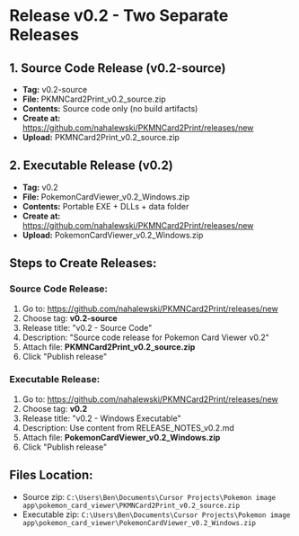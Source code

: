 # Release v0.2 - Two Separate Releases

## 1. Source Code Release (v0.2-source)
- **Tag:** v0.2-source
- **File:** PKMNCard2Print_v0.2_source.zip
- **Contents:** Source code only (no build artifacts)
- **Create at:** https://github.com/nahalewski/PKMNCard2Print/releases/new
- **Upload:** PKMNCard2Print_v0.2_source.zip

## 2. Executable Release (v0.2)
- **Tag:** v0.2
- **File:** PokemonCardViewer_v0.2_Windows.zip
- **Contents:** Portable EXE + DLLs + data folder
- **Create at:** https://github.com/nahalewski/PKMNCard2Print/releases/new
- **Upload:** PokemonCardViewer_v0.2_Windows.zip

## Steps to Create Releases:

### Source Code Release:
1. Go to: https://github.com/nahalewski/PKMNCard2Print/releases/new
2. Choose tag: **v0.2-source**
3. Release title: "v0.2 - Source Code"
4. Description: "Source code release for Pokemon Card Viewer v0.2"
5. Attach file: **PKMNCard2Print_v0.2_source.zip**
6. Click "Publish release"

### Executable Release:
1. Go to: https://github.com/nahalewski/PKMNCard2Print/releases/new
2. Choose tag: **v0.2**
3. Release title: "v0.2 - Windows Executable"
4. Description: Use content from RELEASE_NOTES_v0.2.md
5. Attach file: **PokemonCardViewer_v0.2_Windows.zip**
6. Click "Publish release"

## Files Location:
- Source zip: `C:\Users\Ben\Documents\Cursor Projects\Pokemon image app\pokemon_card_viewer\PKMNCard2Print_v0.2_source.zip`
- Executable zip: `C:\Users\Ben\Documents\Cursor Projects\Pokemon image app\pokemon_card_viewer\PokemonCardViewer_v0.2_Windows.zip`
